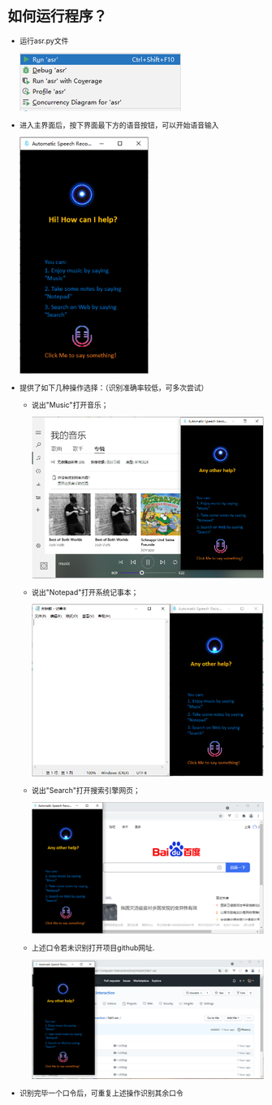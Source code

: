 # 如何运行程序？

- 运行asr.py文件

  <img src=".\img\1.png" alt="1" />

- 进入主界面后，按下界面最下方的语音按钮，可以开始语音输入

  <img src=".\img\2.png" alt="2" style="zoom: 80%;" />

- 提供了如下几种操作选择：（识别准确率较低，可多次尝试）

  - 说出"Music"打开音乐；

    <img src=".\img\4.png" alt="4" style="zoom: 67%;" />

  - 说出"Notepad"打开系统记事本；

    <img src=".\img\3.png" alt="3" style="zoom: 67%;" />

  - 说出"Search"打开搜索引擎网页；

    <img src=".\img\5.png" alt="5" style="zoom: 50%;" />

  - 上述口令若未识别打开项目github网址.

    <img src=".\img\6.png" alt="6" style="zoom: 50%;" />

- 识别完毕一个口令后，可重复上述操作识别其余口令

